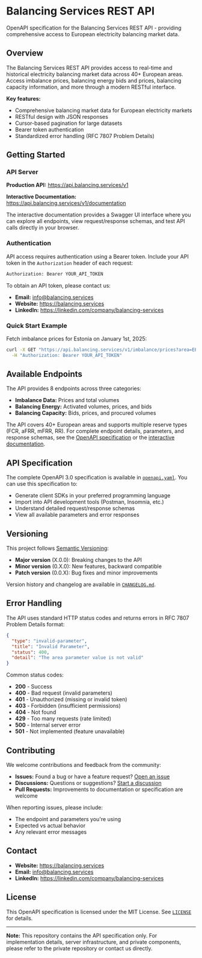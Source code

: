# Balancing Services REST API

OpenAPI specification for the Balancing Services REST API - providing comprehensive access to European electricity balancing market data.

## Overview

The Balancing Services REST API provides access to real-time and historical electricity balancing market data across 40+ European areas. Access imbalance prices, balancing energy bids and prices, balancing capacity information, and more through a modern RESTful interface.

**Key features:**
- Comprehensive balancing market data for European electricity markets
- RESTful design with JSON responses
- Cursor-based pagination for large datasets
- Bearer token authentication
- Standardized error handling (RFC 7807 Problem Details)

## Getting Started

### API Server

**Production API:** https://api.balancing.services/v1

**Interactive Documentation:** https://api.balancing.services/v1/documentation

The interactive documentation provides a Swagger UI interface where you can explore all endpoints, view request/response schemas, and test API calls directly in your browser.

### Authentication

API access requires authentication using a Bearer token. Include your API token in the `Authorization` header of each request:

```bash
Authorization: Bearer YOUR_API_TOKEN
```

To obtain an API token, please contact us:
- **Email:** info@balancing.services
- **Website:** https://balancing.services
- **LinkedIn:** https://linkedin.com/company/balancing-services

### Quick Start Example

Fetch imbalance prices for Estonia on January 1st, 2025:

```bash
curl -X GET "https://api.balancing.services/v1/imbalance/prices?area=EE&period-start-at=2025-01-01T00:00:00Z&period-end-at=2025-01-02T00:00:00Z" \
  -H "Authorization: Bearer YOUR_API_TOKEN"
```

## Available Endpoints

The API provides 8 endpoints across three categories:
- **Imbalance Data:** Prices and total volumes
- **Balancing Energy:** Activated volumes, prices, and bids
- **Balancing Capacity:** Bids, prices, and procured volumes

The API covers 40+ European areas and supports multiple reserve types (FCR, aFRR, mFRR, RR). For complete endpoint details, parameters, and response schemas, see the [OpenAPI specification](./openapi.yaml) or the [interactive documentation](https://api.balancing.services/v1/documentation).

## API Specification

The complete OpenAPI 3.0 specification is available in [`openapi.yaml`](./openapi.yaml). You can use this specification to:
- Generate client SDKs in your preferred programming language
- Import into API development tools (Postman, Insomnia, etc.)
- Understand detailed request/response schemas
- View all available parameters and error responses

## Versioning

This project follows [Semantic Versioning](https://semver.org/):
- **Major version** (X.0.0): Breaking changes to the API
- **Minor version** (0.X.0): New features, backward compatible
- **Patch version** (0.0.X): Bug fixes and minor improvements

Version history and changelog are available in [`CHANGELOG.md`](./CHANGELOG.md).

## Error Handling

The API uses standard HTTP status codes and returns errors in RFC 7807 Problem Details format:

```json
{
  "type": "invalid-parameter",
  "title": "Invalid Parameter",
  "status": 400,
  "detail": "The area parameter value is not valid"
}
```

Common status codes:
- **200** - Success
- **400** - Bad request (invalid parameters)
- **401** - Unauthorized (missing or invalid token)
- **403** - Forbidden (insufficient permissions)
- **404** - Not found
- **429** - Too many requests (rate limited)
- **500** - Internal server error
- **501** - Not implemented (feature unavailable)

## Contributing

We welcome contributions and feedback from the community:

- **Issues:** Found a bug or have a feature request? [Open an issue](https://github.com/balancing-services/rest-api/issues)
- **Discussions:** Questions or suggestions? [Start a discussion](https://github.com/balancing-services/rest-api/discussions)
- **Pull Requests:** Improvements to documentation or specification are welcome

When reporting issues, please include:
- The endpoint and parameters you're using
- Expected vs actual behavior
- Any relevant error messages

## Contact

- **Website:** https://balancing.services
- **Email:** info@balancing.services
- **LinkedIn:** https://linkedin.com/company/balancing-services

## License

This OpenAPI specification is licensed under the MIT License. See [`LICENSE`](./LICENSE) for details.

---

**Note:** This repository contains the API specification only. For implementation details, server infrastructure, and private components, please refer to the private repository or contact us directly.
